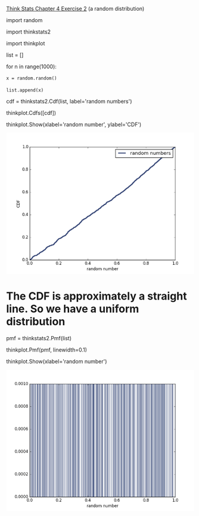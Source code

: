 [Think Stats Chapter 4 Exercise 2](http://greenteapress.com/thinkstats2/html/thinkstats2005.html#toc41) (a random distribution)

>> 
import random

import thinkstats2

import thinkplot

list = []

for n in range(1000):

	x = random.random()

	list.append(x)

cdf = thinkstats2.Cdf(list, label='random numbers')

thinkplot.Cdfs([cdf])

thinkplot.Show(xlabel='random number', ylabel='CDF')

![alt text](https://github.com/unif2/dsp/blob/master/exercise3_cdf.png "CDF for 1000 random numbers from random.random")

# The CDF is approximately a straight line.  So we have a uniform distribution

pmf = thinkstats2.Pmf(list)

thinkplot.Pmf(pmf, linewidth=0.1)

thinkplot.Show(xlabel='random number')

![alt text](https://github.com/unif2/dsp/blob/master/exercise3_pmf.png "PMF")
